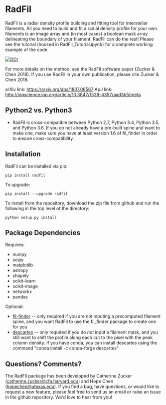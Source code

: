 # RadFil
RadFil is a radial density profile building and fitting tool for interstellar filaments. All you need to build and fit a radial density profile for your own filaments is an image array and (in most cases) a boolean mask array delineating the boundary of your filament. RadFil can do the rest! Please see the tutorial (housed in RadFil_Tutorial.ipynb) for a complete working example of the code. 

[![DOI](https://zenodo.org/badge/DOI/10.5281/zenodo.1287318.svg)](https://doi.org/10.5281/zenodo.1287318)

For more details on the method, see the RadFil software paper (Zucker & Chen 2018). If you use RadFil in your own publication, please cite Zucker & Chen 2018. 

arXiv link: https://arxiv.org/abs/1807.06567
ApJ link: http://iopscience.iop.org/article/10.3847/1538-4357/aad3b5/meta

Python2 vs. Python3
------------
*   RadFil is cross-compatible between Python 2.7, Python 3.4, Python 3.5, and Python 3.6. If you do not already have a pre-built spine and want to make one, make sure you have at least version 1.6 of fil_finder in order to ensure cross-compatibility. 

Installation
------------

RadFil can be installed via pip:

```
pip install radfil
```

To upgrade:

```
pip install --upgrade radfil
```

To install from the repository, download the zip file from github and run the following in the top level of the directory:
```
python setup.py install
```

Package Dependencies
--------------------

Requires:

 *   numpy
 *   scipy
 *   matplotlib
 *   astropy
 *   shapely
 *   scikit-learn
 *   scikit-image
 *   networkx
 *   pandas


Optional:
 *  <a href="https://github.com/e-koch/FilFinder">fil-finder</a> -- only required if you are *not* inputing a precomputed filament spine, and you want RadFil to use the fil_finder package to create one for you
 *   <a href="https://pypi.python.org/pypi/descartes">descartes</a>  -- only required if you do *not* input a filament mask, and you still want to shift the profile along each cut to the pixel with the peak column density. If you have conda, you can install descartes using the command "conda install -c conda-forge descartes"
 
 Questions? Comments?
--------------------
The RadFil package has been developed by Catherine Zucker (catherine.zucker@cfa.harvard.edu) and Hope Chen (hopechen@utexas.edu). If you find a bug, have questions, or would like to request a new feature, please feel free to send us an email or raise an issue in the github repository. We'd love to hear from you!
